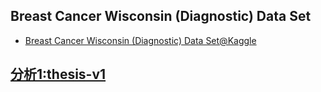 ## Breast Cancer Wisconsin (Diagnostic) Data Set

- [Breast Cancer Wisconsin (Diagnostic) Data Set@Kaggle](https://www.kaggle.com/datasets/uciml/breast-cancer-wisconsin-data/code)

## [分析1:thesis-v1](https://www.kaggle.com/code/ahsanadiba/thesis-v1/notebook)
